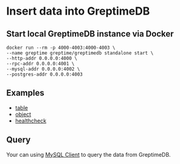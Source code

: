 # Insert data into GreptimeDB

## Start local GreptimeDB instance via Docker

```shell
docker run --rm -p 4000-4003:4000-4003 \
--name greptime greptime/greptimedb standalone start \
--http-addr 0.0.0.0:4000 \
--rpc-addr 0.0.0.0:4001 \
--mysql-addr 0.0.0.0:4002 \
--postgres-addr 0.0.0.0:4003
```

## Examples

- [table](table/README.md)
- [object](object/README.md)
- [healthcheck](healthcheck/README.md)

## Query

Your can using [MySQL Client](https://docs.greptime.com/user-guide/protocols/mysql) to query the data from GreptimeDB.
